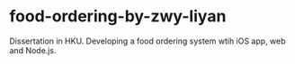 # food-ordering-by-zwy-liyan

Dissertation in HKU. Developing a food ordering system wtih iOS app, web and Node.js.
